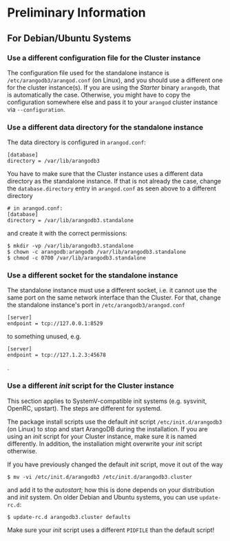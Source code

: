 Preliminary Information
=======================

For Debian/Ubuntu Systems
-------------------------

### Use a different configuration file for the Cluster instance

The configuration file used for the standalone instance is
`/etc/arangodb3/arangod.conf` (on Linux), and you should use a different one for
the cluster instance(s). If you are using the _Starter_ binary `arangodb`, that is
automatically the case. Otherwise, you might have to copy the configuration
somewhere else and pass it to your `arangod` cluster instance via
`--configuration`.

### Use a different data directory for the standalone instance

The data directory is configured in `arangod.conf`:

```
[database]
directory = /var/lib/arangodb3
```

You have to make sure that the Cluster instance uses a different data directory
as the standalone instance. If that is not already the case, change the
`database.directory` entry in `arangod.conf` as seen above to a different
directory

```
# in arangod.conf:
[database]
directory = /var/lib/arangodb3.standalone
```

and create it with the correct permissions:

```
$ mkdir -vp /var/lib/arangodb3.standalone
$ chown -c arangodb:arangodb /var/lib/arangodb3.standalone
$ chmod -c 0700 /var/lib/arangodb3.standalone
```

### Use a different socket for the standalone instance

The standalone instance must use a different socket, i.e. it cannot use the
same port on the same network interface than the Cluster. For that, change the
standalone instance's port in `/etc/arangodb3/arangod.conf`

```
[server]
endpoint = tcp://127.0.0.1:8529
```

to something unused, e.g.

```
[server]
endpoint = tcp://127.1.2.3:45678
```
.

### Use a different _init_ script for the Cluster instance

This section applies to SystemV-compatible init systems (e.g. sysvinit, OpenRC,
upstart). The steps are different for systemd.

The package install scripts use the default _init_ script `/etc/init.d/arangodb3`
(on Linux) to stop and start ArangoDB during the installation. If you are using
an _init_ script for your Cluster instance, make sure it is named differently.
In addition, the installation might overwrite your _init_ script otherwise.

If you have previously changed the default _init_ script, move it out of the way

```
$ mv -vi /etc/init.d/arangodb3 /etc/init.d/arangodb3.cluster
```

and add it to the _autostart_; how this is done depends on your distribution and
_init_ system. On older Debian and Ubuntu systems, you can use `update-rc.d`:

```
$ update-rc.d arangodb3.cluster defaults
```

Make sure your _init_ script uses a different `PIDFILE` than the default script!
